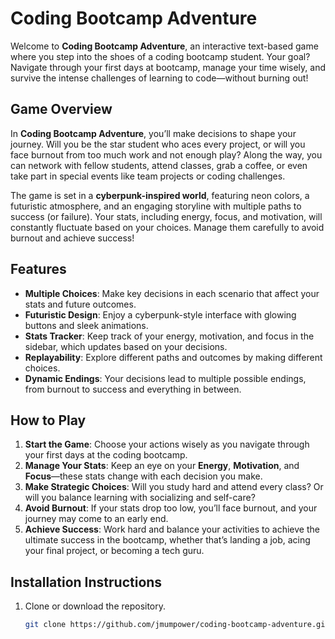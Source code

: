 # Coding Bootcamp Adventure

Welcome to **Coding Bootcamp Adventure**, an interactive text-based game where you step into the shoes of a coding bootcamp student. Your goal? Navigate through your first days at bootcamp, manage your time wisely, and survive the intense challenges of learning to code—without burning out!

## Game Overview

In **Coding Bootcamp Adventure**, you’ll make decisions to shape your journey. Will you be the star student who aces every project, or will you face burnout from too much work and not enough play? Along the way, you can network with fellow students, attend classes, grab a coffee, or even take part in special events like team projects or coding challenges.

The game is set in a **cyberpunk-inspired world**, featuring neon colors, a futuristic atmosphere, and an engaging storyline with multiple paths to success (or failure). Your stats, including energy, focus, and motivation, will constantly fluctuate based on your choices. Manage them carefully to avoid burnout and achieve success!

## Features

- **Multiple Choices**: Make key decisions in each scenario that affect your stats and future outcomes.
- **Futuristic Design**: Enjoy a cyberpunk-style interface with glowing buttons and sleek animations.
- **Stats Tracker**: Keep track of your energy, motivation, and focus in the sidebar, which updates based on your decisions.
- **Replayability**: Explore different paths and outcomes by making different choices.
- **Dynamic Endings**: Your decisions lead to multiple possible endings, from burnout to success and everything in between.

## How to Play

1. **Start the Game**: Choose your actions wisely as you navigate through your first days at the coding bootcamp.
2. **Manage Your Stats**: Keep an eye on your **Energy**, **Motivation**, and **Focus**—these stats change with each decision you make.
3. **Make Strategic Choices**: Will you study hard and attend every class? Or will you balance learning with socializing and self-care?
4. **Avoid Burnout**: If your stats drop too low, you’ll face burnout, and your journey may come to an early end.
5. **Achieve Success**: Work hard and balance your activities to achieve the ultimate success in the bootcamp, whether that’s landing a job, acing your final project, or becoming a tech guru.

## Installation Instructions

1. Clone or download the repository.
   ```bash
   git clone https://github.com/jmumpower/coding-bootcamp-adventure.git
